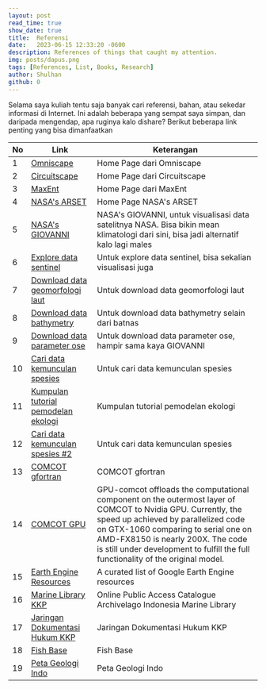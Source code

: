 ```yaml
---
layout: post
read_time: true
show_date: true
title:  Referensi
date:   2023-06-15 12:33:20 -0600
description: References of things that caught my attention.
img: posts/dapus.png 
tags: [References, List, Books, Research]
author: Shulhan
github: 0
---
```

Selama saya kuliah tentu saja banyak cari referensi, bahan, atau sekedar informasi di Internet. 
Ini adalah beberapa yang sempat saya simpan, dan daripada mengendap, apa ruginya kalo dishare?
Berikut beberapa link penting yang bisa dimanfaatkan

| No | Link                                                                 | Keterangan                                                       |
|----|----------------------------------------------------------------------|------------------------------------------------------------------|
| 1  | [Omniscape](https://docs.circuitscape.org/Omniscape.jl/stable/)     | Home Page dari Omniscape                                         |
| 2  | [Circuitscape](https://circuitscape.org/)                   | Home Page dari Circuitscape                                      |
| 3  | [MaxEnt](https://biodiversityinformatics.amnh.org/open_source/maxent/)    | Home Page dari MaxEnt                                            |
| 4  | [NASA's ARSET](https://appliedsciences.nasa.gov/what-we-do/capacity-building/arset) | Home Page NASA's ARSET                                           |
| 5  | [NASA's GIOVANNI](https://giovanni.gsfc.nasa.gov/giovanni/)                        | NASA's GIOVANNI, untuk visualisasi data satelitnya NASA. Bisa bikin mean klimatologi dari sini, bisa jadi alternatif kalo lagi males |
| 6   | [Explore data sentinel](https://apps.sentinel-hub.com/eo-browser/)                                      | Untuk explore data sentinel, bisa sekalian visualisasi juga                                                                |
| 7   | [Download data geomorfologi laut](https://bluehabitats.org/)                                            | Untuk download data geomorfologi laut                                                                                      |
| 8   | [Download data bathymetry](https://download.gebco.net/)                                                 | Untuk download data bathymetry selain dari batnas                                                                          |
| 9   | [Download data parameter ose](https://data.marine.copernicus.eu/viewer/expert?)                         | Untuk download data parameter ose, hampir sama kaya GIOVANNI                                                               |
| 10  | [Cari data kemunculan spesies](https://mapper.obis.org/)                                                | Untuk cari data kemunculan spesies                                                                                        |
| 11  | [Kumpulan tutorial pemodelan ekologi](https://sites.google.com/site/thebantalab/tutorials?pli=1)         | Kumpulan tutorial pemodelan ekologi                                                                                       |
| 12  | [Cari data kemunculan spesies #2](https://www.gbif.org/occurrence/map)                                  | Untuk cari data kemunculan spesies                                                                                        |
| 13   | [COMCOT gfortran](https://github.com/AndybnACT/comcot-gfortran)                                                    | COMCOT gfortran                      |
| 14   | [COMCOT GPU](https://github.com/AndybnACT/GPU-comcot)                                                               | GPU-comcot offloads the computational component on the outermost layer of COMCOT to Nvidia GPU. Currently, the speed up achieved by parallelized code on GTX-1060 comparing to serial one on AMD-FX8150 is nearly 200X. The code is still under development to fulfill the full functionality of the original model. |
| 15   | [Earth Engine Resources](https://github.com/giswqs/Awesome-GEE)                                                     | A curated list of Google Earth Engine resources |
| 16   | [Marine Library KKP](https://archivelago.kkp.go.id/)                                                                 | Online Public Access Catalogue Archivelago Indonesia Marine Library |
| 17   | [Jaringan Dokumentasi Hukum KKP](https://jdih.kkp.go.id/)                                                            | Jaringan Dokumentasi Hukum KKP        |
| 18   | [Fish Base](https://www.fishbase.de/)                                                                               | Fish Base                            |
| 19   | [Peta Geologi Indo](https://geoportal.esdm.go.id/geologi/)                                                          | Peta Geologi Indo                     |

